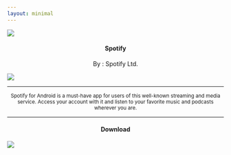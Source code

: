 ```yaml
---
layout: minimal
---
```


![](https://is.gd/QnhUxL)

<h4> <p align="center"> Spotify </p> </h4>

<p align="center"> By : Spotify Ltd. </p>

![](https://img.shields.io/badge/dynamic/json?label=Version&color=success&labelColor=success&style=for-the-badge&query=%24%5B"com.spotify.music.apk"%5D&url=https%3A%2F%2Fis.gd%2F2wPvAM)

---

<p align="center"> <sub>
Spotify for Android is a must-have app for users of this well-known streaming and media service. Access your account with it and listen to your favorite music and podcasts wherever you are.
</sub> </p>

---

<h4> <p align="center"> Download </p> </h4>

[![](https://is.gd/S5CuIb)](https://is.gd/KdicvI)
